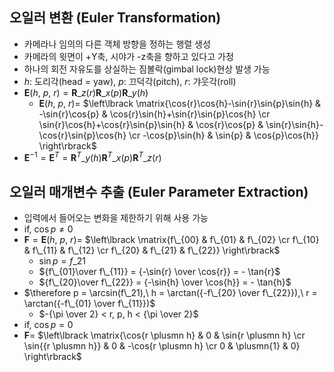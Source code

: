 ## 오일러 변환 (Euler Transformation)
- 카메라나 임의의 다른 객체 방향을 정하는 행렬 생성
- 카메라의 윗면이 +Y축, 시야가 -z축을 향하고 있다고 가정
- 하나의 회전 자유도를 상실하는 짐볼락(gimbal lock)현상 발생 가능
- $h$: 도리각(head = yaw), $p$: 끄덕각(pitch), $r$: 갸웃각(roll)
- $\textbf{E}(h,\ p,\ r) = \textbf{R}\_{z}(r)\textbf{R}\_{x}(p)\textbf{R}\_{y}(h)$
  - $\textbf{E}(h,\ p,\ r) =$ $\left\lbrack \matrix{\cos{r}\cos{h}-\sin{r}\sin{p}\sin{h} & -\sin{r}\cos{p} & \cos{r}\sin{h}+\sin{r}\sin{p}\cos{h} \cr \sin{r}\cos{h}+\cos{r}\sin{p}\sin{h} & \cos{r}\cos{p} & \sin{r}\sin{h}-\cos{r}\sin{p}\cos{h} \cr -\cos{p}\sin{h} & \sin{p} & \cos{p}\cos{h}} \right\rbrack$   
- $\textbf{E}^{-1} = \textbf{E}^{T} = \textbf{R}^{T}\_{y}(h)\textbf{R}^{T}\_{x}(p)\textbf{R}^{T}\_{z}(r)$ 

## 오일러 매개변수 추출 (Euler Parameter Extraction)
- 입력에서 들어오는 변화을 제한하기 위해 사용 가능
- if, $\cos{p} \not ={0}$
- $\textbf{F} = \textbf{E}(h,\ p,\ r) =$ $\left\lbrack \matrix{f\_{00} & f\_{01} & f\_{02} \cr f\_{10} & f\_{11} & f\_{12} \cr f\_{20} & f\_{21} & f\_{22}} \right\rbrack$
  - $\sin{p} = f\_{21}$
  - ${f\_{01}\over f\_{11}} = {-\sin{r} \over \cos{r}} = - \tan{r}$
  - ${f\_{20}\over f\_{22}} = {-\sin{h} \over \cos{h}} = - \tan{h}$
- $\therefore p = \arcsin(f\_21),\ h = \arctan({-f\_{20} \over f\_{22}}),\ r = \arctan({-f\_{01} \over f\_{11}})$
  - $-{\pi \over 2} < r, p, h < {\pi \over 2}$
- if, $\cos{p} = 0$
- $\textbf{F} =$ $\left\lbrack \matrix{\cos{r \plusmn h} & 0 & \sin{r \plusmn h} \cr \sin{{r \plusmn h}} & 0 & -\cos{r \plusmn h} \cr 0 & \plusmn{1} & 0} \right\rbrack$ 